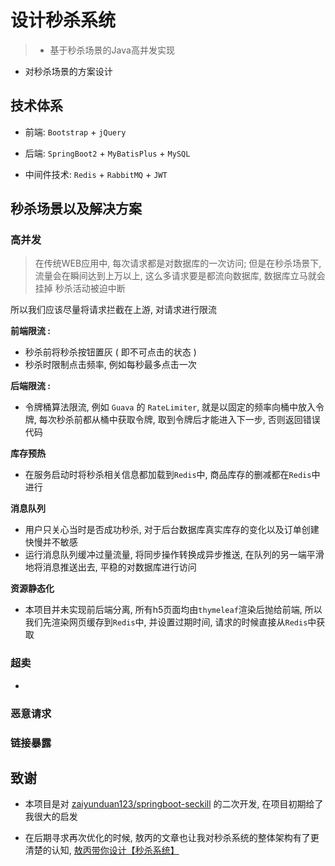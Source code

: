 # 设计秒杀系统

> * 基于秒杀场景的Java高并发实现
* 对秒杀场景的方案设计

## 技术体系

* 前端: `Bootstrap` + `jQuery`

* 后端: `SpringBoot2` + `MyBatisPlus` + `MySQL`

* 中间件技术: `Redis` + `RabbitMQ` + `JWT`

## 秒杀场景以及解决方案

### 高并发

> 在传统WEB应用中, 每次请求都是对数据库的一次访问; 但是在秒杀场景下, 流量会在瞬间达到上万以上, 这么多请求要是都流向数据库, 数据库立马就会挂掉 秒杀活动被迫中断

所以我们应该尽量将请求拦截在上游, 对请求进行限流

**前端限流 :** 

* 秒杀前将秒杀按钮置灰 ( 即不可点击的状态 ) 
* 秒杀时限制点击频率, 例如每秒最多点击一次

**后端限流 :**

* 令牌桶算法限流, 例如 `Guava` 的 `RateLimiter`, 就是以固定的频率向桶中放入令牌, 每次秒杀前都从桶中获取令牌, 取到令牌后才能进入下一步, 否则返回错误代码

**库存预热**

* 在服务启动时将秒杀相关信息都加载到`Redis`中, 商品库存的删减都在`Redis`中进行

**消息队列**

* 用户只关心当时是否成功秒杀, 对于后台数据库真实库存的变化以及订单创建快慢并不敏感
* 运行消息队列缓冲过量流量, 将同步操作转换成异步推送, 在队列的另一端平滑地将消息推送出去,  平稳的对数据库进行访问

**资源静态化**

* 本项目并未实现前后端分离, 所有h5页面均由`thymeleaf`渲染后抛给前端, 所以我们先渲染网页缓存到`Redis`中, 并设置过期时间, 请求的时候直接从`Redis`中获取

### 超卖

* 

### 恶意请求

### 链接暴露



## 致谢

* 本项目是对 [zaiyunduan123/springboot-seckill](https://github.com/zaiyunduan123/springboot-sckill) 的二次开发, 在项目初期给了我很大的启发

* 在后期寻求再次优化的时候, 敖丙的文章也让我对秒杀系统的整体架构有了更清楚的认知, [敖丙带你设计【秒杀系统】](https://mp.weixin.qq.com/s?__biz=MzAwNDA2OTM1Ng==&mid=2453145142&idx=1&sn=3a25d7caf7135a64112e4f9ac2224a9e&chksm=8cfd24b5bb8aada34295666b6b4eace58efa44cd2a9f07c06ca2a61242583e83cea3d1b98143&scene=158#rd)